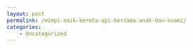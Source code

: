 ```yaml
---
layout: post
permalink: /mimpi-naik-kereta-api-bersama-anak-dan-suami/
categories:
    - Uncategorized
---
```


